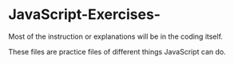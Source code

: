# JavaScript-Exercises-


Most of the instruction or explanations will be in the coding itself.

These files are practice files of different things JavaScript can do.
